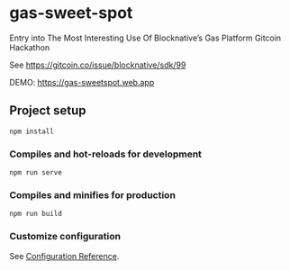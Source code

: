# gas-sweet-spot

Entry into The Most Interesting Use Of Blocknative’s Gas Platform Gitcoin Hackathon

See https://gitcoin.co/issue/blocknative/sdk/99

DEMO: https://gas-sweetspot.web.app

## Project setup
```
npm install
```

### Compiles and hot-reloads for development
```
npm run serve
```

### Compiles and minifies for production
```
npm run build
```

### Customize configuration
See [Configuration Reference](https://cli.vuejs.org/config/).
